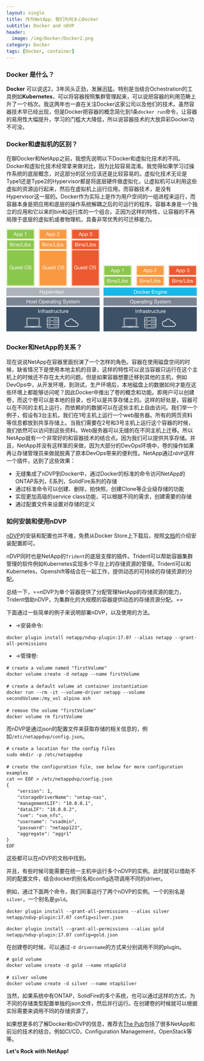 ```yaml
---
layout: single
title: 作为NetApp，我们为何关心Docker
subtitle: Docker and nDVP
header:
  image: /img/Docker/Docker2.png
category: Docker
tags: [Docker, container]
---
```


### Docker 是什么？

**Docker** 可以说这2，3年风头正劲，发展迅猛。特别是当结合Ochestration的工具例如**Kubernetes**，可以将容器按照集群管理起来，可以说把容器的利用范畴上升了一个档次。我这两年也一直在关注Docker这家公司以及他们的技术。虽然容器技术早已经出现，但是Docker把容器的概念简化到1条`docker run`命令，让容器的易用性大幅提升，学习的门槛大大降低，所以说容器技术的大放异彩Docker功不可没。

### Docker和虚拟机的区别？

在聊Docker和NetApp之前，我想先说明以下Docker和虚拟化技术的不同。Docker和虚拟化技术经常拿来做对比，因为比较容易混淆。我觉得如果学习过操作系统的底层概念，对这部分的区分应该还是比较容易的。虚拟化技术无论是Type1还是Type2的Hypervisor都是将底层硬件做虚拟化，让虚拟机可以利用这些虚拟的资源运行起来，然后在虚拟机上运行应用。而容器技术，是没有Hypervisor这一层的。Docker作为实际上是作为用户空间的一组进程来运行，而容器本身是把应用和底层的操作系统解耦之后的可运行的程序。容器本身是一个独立的应用和它以来的bin和运行库的一个组合。正因为这样的特性，让容器的不再局限于底层的虚拟机或者物理机，具备非常优秀的可迁移能力。

![](../img/Docker/compare.png)



### Docker和NetApp的关系？

现在说说NetApp在容器里面扮演了一个怎样的角色。容器在使用磁盘空间的时候，缺省情况下是使用本地主机的目录，这样的特性可以说当容器只运行在这个主机上的时候还不存在太大的问题。但是如果容器想要迁移到其他的主机，例如DevOps中，从开发环境，到测试，生产环境后，本地磁盘上的数据如何才能在这些环境上都能够访问呢？因此Docker中推出了卷的概念和功能。即用户可以创建卷，而这个卷可以是本地的目录，也可以是共享存储上的。这样的好处是，容器可以在不同的主机上运行，而依赖的的数据可以在这些主机上自由访问。我们举一个例子，假设有3台主机，我们在1号主机上运行一个web服务器。所有的网页资料等信息都放到共享存储上。当我们需要在2号和3号主机上运行这个容器的时候，我们依然可以访问到这些资料。Web服务器可以无缝的在不同主机上迁移。所以NetApp就有一个非常好的和容器技术的结合点。因为我们可以提供共享存储。并且，NetApp并没有这样笨的来做，因为大部分的DevOps环境中，卷的操作如果再让存储管理员来做就脱离了原本DevOps带来的便利性。NetApp通过`nDVP`这样一个插件，达到了这些效果：

* 无缝集成了nDVP到Docker中，通过Docker的标准的命令访问NetApp的ONTAP系列，E系列，SolidFire系列的存储
* 通过标准命令可以创建、删除，拍快照，创建Clone等企业级存储的功能
* 实现更加高级的service class功能，可以根据不同的需求，创建需要的存储
* 通过配置文件来设置对存储的定义

### 如何安装和使用nDVP

[nDVP](https://netapp.io/containers/)的安装和配置也并不难，免费从Docker Store上下载后，按照[文档](http://netappdvp.readthedocs.io/en/latest/)的介绍安装配置即可。

nDVP同时也是NetApp的`Trident`的底层支撑的插件。Trident可以帮助容器集群管理的软件例如Kubernetes实现多个平台上的存储资源的管理。Trident可以和Kubernetes，Openshift等结合在一起工作，提供动态的可持续的存储资源的分配。

总结一下，==nDVP为单个容器提供了分配管理NetApp的存储资源的能力，Trident借助nDVP，为集群化的大规模的容器提供动态的存储资源分配。==

下面通过一些简单的例子来说明部署nDVP，以及使用的方法。

- ->安装命令:

```
docker plugin install netapp/ndvp-plugin:17.07 --alias netapp --grant-all-permissions
```

- ->管理卷:

```
# create a volume named "firstVolume"
docker volume create -d netapp --name firstVolume

# create a default volume at container instantiation
docker run --rm -it --volume-driver netapp --volume secondVolume:/my_vol alpine ash

# remove the volume "firstVolume"
docker volume rm firstVolume
```

而nDVP是通过json的配置文件来获取存储的相关信息的，例如`/etc/netappdvp/config.json`。

```
# create a location for the config files
sudo mkdir -p /etc/netappdvp

# create the configuration file, see below for more configuration examples
cat << EOF > /etc/netappdvp/config.json
{
    "version": 1,
    "storageDriverName": "ontap-nas",
    "managementLIF": "10.0.0.1",
    "dataLIF": "10.0.0.2",
    "svm": "svm_nfs",
    "username": "vsadmin",
    "password": "netapp123",
    "aggregate": "aggr1"
}
EOF
```

这些都可以在nDVP的文档中找到。

并且，有些时候可能需要在统一主机中运行多个nDVP的实例。此时就可以借助不同的配置文件，结合docker的别名和config选项调用不同的driver。

例如，通过下面两个命令，我们同事运行了两个nDVP的实例。一个的别名是`silver`，一个别名是`gold`。

```
docker plugin install --grant-all-permissions --alias silver netapp/ndvp-plugin:17.07 config=silver.json
```

```
docker plugin install --grant-all-permissions --alias gold netapp/ndvp-plugin:17.07 config=gold.json
```

在创建卷的时候，可以通过`-d drivername`的方式来分别调用不同的plugin。

```
# gold volume
docker volume create -d gold --name ntapGold

# silver volume
docker volume create -d silver --name ntapSilver
```

当然，如果系统中有ONTAP，SolidFire的多个系统，也可以通过这样的方式，为不同的存储类型配置单独的json文件，然后并行运行。在创建卷的时候就可以根据实际需要来调用不同的存储资源了。

如果想更多的了解Docker和nDVP的信息，推荐去[The Pub](https://netapp.io/#)包括了很多NetApp和前沿的技术的结合。例如CI/CD，Configuration Management，OpenStack等等。

**Let's Rock with NetApp!**
